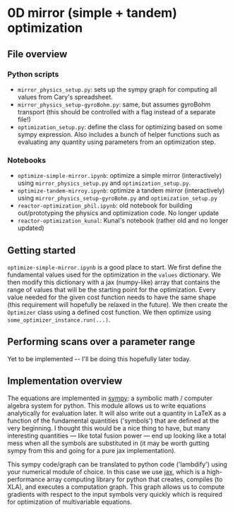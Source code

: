 # 0D mirror (simple + tandem) optimization
## File overview
### Python scripts
* `mirror_physics_setup.py`: sets up the sympy graph for computing all values from Cary's spreadsheet.
* `mirror_physics_setup-gyroBohm.py`: same, but assumes gyroBohm transport (this should be controlled with a flag instead of a separate file!)
* `optimization_setup.py`: define the class for optimizing based on some sympy expression. Also includes a bunch of helper functions such as evaluating any quantity using parameters from an optimization step.

### Notebooks
* `optimize-simple-mirror.ipynb`: optimize a simple mirror (interactively) using `mirror_physics_setup.py` and `optimization_setup.py`.
* `optimize-tandem-mirroy.ipynb`: optimize a tandem mirror (interactively) using `mirror_physics_setup-gyroBohm.py` and `optimization_setup.py`
* `reactor-optimization_phil.ipynb`: old notebook for building out/prototyping the physics and optimization code. No longer update
* `reactor-optimization_kunal`: Kunal's notebook (rather old and no longer updated)

## Getting started

`optimize-simple-mirror.ipynb` is a good place to start. We first define the fundamental values used for the optimization in the `values` dictionary. We then modify this dictionary with a jax (numpy-like) array that contains the range of values that will be the starting point for the optimization. Every value needed for the given cost function needs to have the same shape (this requirement will hopefully be relaxed in the future). We then create the `Optimizer` class using a defined cost function. We then optimize using `some_optimizer_instance.run(...)`. 

## Performing scans over a parameter range
Yet to be implemented -- I'll be doing this hopefully later today. 

## Implementation overview
The equations are implemented in [sympy](https://www.sympy.org/en/index.html): a symbolic math / computer algebra system for python. This module allows us to write equations analytically for evaluation later. It will also write out a quantity in LaTeX as a function of the fundamental quantities ('symbols') that are defined at the very beginning. I thought this would be a nice thing to have, but many interesting quantities — like total fusion power — end up looking like a total mess when all the symbols are substituted in (it may be worth gutting sympy from this and going for a pure jax implementation).

This sympy code/graph can be translated to python code ('lambdify') using your numerical module of choice. In this case we use [jax](https://jax.readthedocs.io/en/latest/), which is a high-performance array computing library for python that creates, compiles (to XLA), and executes a computation graph. This graph allows us to compute gradients with respect to the input symbols very quickly which is required for optimization of multivariable equations.
